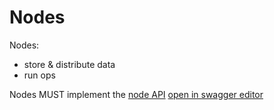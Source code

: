 # Nodes

Nodes:
- store & distribute data
- run ops

Nodes MUST implement the [node API](node-api.spec.yml) [open in swagger editor](http://editor.swagger.io/?url=https://opspec.io/0.1.6/node-api.spec.yml)